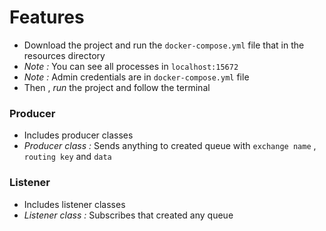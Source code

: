 # Features
  - Download the project and run the `docker-compose.yml` file that in the resources directory
  - *Note :* You can see all processes in `localhost:15672`
  - *Note :* Admin credentials are in `docker-compose.yml` file
  - Then , *run* the project and follow the terminal


### Producer
  - Includes producer classes
  - *Producer class :*  Sends anything to created queue with `exchange name` , `routing key` and `data`

### Listener
  - Includes listener classes
  - *Listener class :* Subscribes that created any queue

